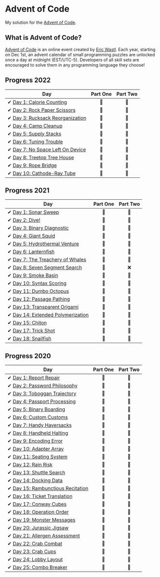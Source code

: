 # Advent of Code

My solution for the [Advent of Code](https://adventofcode.com/).

## What is Advent of Code?

[Advent of Code](http://adventofcode.com) is an online event created by [Eric Wastl](https://github.com/topaz). Each year, starting on Dec 1st, an advent calendar of small programming puzzles are unlocked once a day at midnight (EST/UTC-5). Developers of all skill sets are encouraged to solve them in any programming language they choose!

## Progress 2022

| Day  | Part One | Part Two |
|---|:---:|:---:|
| ✔ [Day 1: Calorie Counting](2022/Day%2001)| 🌟 | 🌟 |
| ✔ [Day 2: Rock Paper Scissors](2022/Day%2002)| 🌟 | 🌟 |
| ✔ [Day 3: Rucksack Reorganization](2022/Day%2003)| 🌟 | 🌟 |
| ✔ [Day 4: Camp Cleanup](2022/Day%2004)| 🌟 | 🌟 |
| ✔ [Day 5: Supply Stacks](2022/Day%2005)| 🌟 | 🌟 |
| ✔ [Day 6: Tuning Trouble](2022/Day%2006)| 🌟 | 🌟 |
| ✔ [Day 7: No Space Left On Device](2022/Day%2007)| 🌟 | 🌟 |
| ✔ [Day 8: Treetop Tree House](2022/Day%2008)| 🌟 | 🌟 |
| ✔ [Day 9: Rope Bridge](2022/Day%2009)| 🌟 | 🌟 |
| ✔ [Day 10: Cathode-Ray Tube](2022/Day%2010)| 🌟 | 🌟 |

## Progress 2021

| Day  | Part One | Part Two |
|---|:---:|:---:|
| ✔ [Day 1: Sonar Sweep](2021/Day%2001)| 🌟 | 🌟 |
| ✔ [Day 2: Dive!](2021/Day%2002)| 🌟 | 🌟 |
| ✔ [Day 3: Binary Diagnostic](2021/Day%2003)| 🌟 | 🌟 |
| ✔ [Day 4: Giant Squid](2021/Day%2004)| 🌟 | 🌟 |
| ✔ [Day 5: Hydrothermal Venture](2021/Day%2005)| 🌟 | 🌟 |
| ✔ [Day 6: Lanternfish](2021/Day%2006)| 🌟 | 🌟 |
| ✔ [Day 7: The Treachery of Whales](2021/Day%2007)| 🌟 | 🌟 |
| ✔ [Day 8: Seven Segment Search](2021/Day%2008)| 🌟 | ❌ |
| ✔ [Day 9: Smoke Basin](2021/Day%2009)| 🌟 | 🌟 |
| ✔ [Day 10: Syntax Scoring](2021/Day%2010)| 🌟 | 🌟 |
| ✔ [Day 11: Dumbo Octopus](2021/Day%2011)| 🌟 | 🌟 |
| ✔ [Day 12: Passage Pathing](2021/Day%2012)| 🌟 | 🌟 |
| ✔ [Day 13: Transparent Origami](2021/Day%2013)| 🌟 | 🌟 |
| ✔ [Day 14: Extended Polymerization](2021/Day%2014)| 🌟 | 🌟 |
| ✔ [Day 15: Chiton](2021/Day%2015)| 🌟 | 🌟 |
| ✔ [Day 17: Trick Shot](2021/Day%2017)| 🌟 | 🌟 |
| ✔ [Day 18: Snailfish](2021/Day%2018)| 🌟 | 🌟 |

## Progress 2020

| Day  | Part One | Part Two |
|---|:---:|:---:|
| ✔ [Day 1: Report Repair](2020/Day%2001)| 🌟 | 🌟 |
| ✔ [Day 2: Password Philosophy](2020/Day%2002)| 🌟 | 🌟 |
| ✔ [Day 3: Toboggan Trajectory](2020/Day%2003)| 🌟 | 🌟 |
| ✔ [Day 4: Passport Processing](2020/Day%2004)| 🌟 | 🌟 |
| ✔ [Day 5: Binary Boarding](2020/Day%2005)| 🌟 | 🌟 |
| ✔ [Day 6: Custom Customs](2020/Day%2006)| 🌟 | 🌟 |
| ✔ [Day 7: Handy Haversacks](2020/Day%2007)| 🌟 |🌟 |
| ✔ [Day 8: Handheld Halting](2020/Day%2008)| 🌟 | 🌟 |
| ✔ [Day 9: Encoding Error](2020/Day%2009)| 🌟 | 🌟 |
| ✔ [Day 10: Adapter Array](2020/Day%2010)| 🌟 | 🌟 |
| ✔ [Day 11: Seating System](2020/Day%2011)| 🌟 | 🌟 |
| ✔ [Day 12: Rain Risk](2020/Day%2012)| 🌟 | 🌟 |
| ✔ [Day 13: Shuttle Search](2020/Day%2013)| 🌟 | 🌟 |
| ✔ [Day 14: Docking Data](2020/Day%2014)| 🌟 | 🌟 |
| ✔ [Day 15: Rambunctious Recitation](2020/Day%2015)| 🌟 | 🌟 |
| ✔ [Day 16: Ticket Translation](2020/Day%2016)| 🌟 | 🌟 |
| ✔ [Day 17: Conway Cubes](2020/Day%2017)| 🌟 | 🌟 |
| ✔ [Day 18: Operation Order](2020/Day%2018)| 🌟 | 🌟 |
| ✔ [Day 19: Monster Messages](2020/Day%2019)| 🌟 | 🌟 |
| ✔ [Day 20: Jurassic Jigsaw](2020/Day%2020)| 🌟 | 🌟 |
| ✔ [Day 21: Allergen Assessment](2020/Day%2021)| 🌟 | 🌟 |
| ✔ [Day 22: Crab Combat](2020/Day%2022)| 🌟 | 🌟 |
| ✔ [Day 23: Crab Cups](2020/Day%2023)| 🌟 | 🌟 |
| ✔ [Day 24: Lobby Layout](2020/Day%2024)| 🌟 | 🌟 |
| ✔ [Day 25: Combo Breaker](2020/Day%2025)| 🌟 | 🌟|
